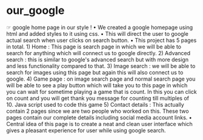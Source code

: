 # our_google
☞ google home page in our style !
• We created a google homepage using html and added styles to it using css.
• This will direct the user to google actual search when user clicks on search button.
• This project has 5 pages in total.
    1) Home : This page is search page in  which we will be able to search for anything which will connect us to google directly.
    2) Advanced search : this is similar to google's advanced search but with more design and less functionality compared to that.
    3) Image search : we will be able to search for images using this page but again this will also connect us to google.
    4) Game page : on image search page and normal search page you will be able to see a play button which will take you to this page in which you can wait for sometime playing a game that is count. In this you can click on count and you will get thank you message for counting till multiples of 10. Java script used to code this game 
    5) Contact details : This actually contain 2 pages since we are two people who worked on this. These two pages contain our complete details including social media account links.
• Central idea of this page is to create a neat and clean user interface which gives a pleasant experience for user while using google search.



